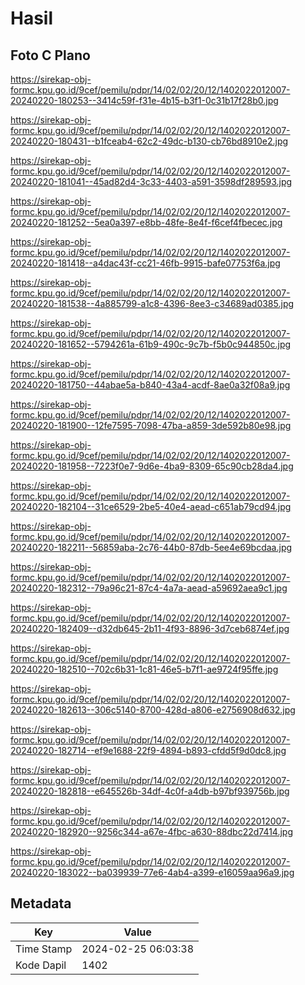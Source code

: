 # Hasil

## Foto C Plano

https://sirekap-obj-formc.kpu.go.id/9cef/pemilu/pdpr/14/02/02/20/12/1402022012007-20240220-180253--3414c59f-f31e-4b15-b3f1-0c31b17f28b0.jpg

https://sirekap-obj-formc.kpu.go.id/9cef/pemilu/pdpr/14/02/02/20/12/1402022012007-20240220-180431--b1fceab4-62c2-49dc-b130-cb76bd8910e2.jpg

https://sirekap-obj-formc.kpu.go.id/9cef/pemilu/pdpr/14/02/02/20/12/1402022012007-20240220-181041--45ad82d4-3c33-4403-a591-3598df289593.jpg

https://sirekap-obj-formc.kpu.go.id/9cef/pemilu/pdpr/14/02/02/20/12/1402022012007-20240220-181252--5ea0a397-e8bb-48fe-8e4f-f6cef4fbecec.jpg

https://sirekap-obj-formc.kpu.go.id/9cef/pemilu/pdpr/14/02/02/20/12/1402022012007-20240220-181418--a4dac43f-cc21-46fb-9915-bafe07753f6a.jpg

https://sirekap-obj-formc.kpu.go.id/9cef/pemilu/pdpr/14/02/02/20/12/1402022012007-20240220-181538--4a885799-a1c8-4396-8ee3-c34689ad0385.jpg

https://sirekap-obj-formc.kpu.go.id/9cef/pemilu/pdpr/14/02/02/20/12/1402022012007-20240220-181652--5794261a-61b9-490c-9c7b-f5b0c944850c.jpg

https://sirekap-obj-formc.kpu.go.id/9cef/pemilu/pdpr/14/02/02/20/12/1402022012007-20240220-181750--44abae5a-b840-43a4-acdf-8ae0a32f08a9.jpg

https://sirekap-obj-formc.kpu.go.id/9cef/pemilu/pdpr/14/02/02/20/12/1402022012007-20240220-181900--12fe7595-7098-47ba-a859-3de592b80e98.jpg

https://sirekap-obj-formc.kpu.go.id/9cef/pemilu/pdpr/14/02/02/20/12/1402022012007-20240220-181958--7223f0e7-9d6e-4ba9-8309-65c90cb28da4.jpg

https://sirekap-obj-formc.kpu.go.id/9cef/pemilu/pdpr/14/02/02/20/12/1402022012007-20240220-182104--31ce6529-2be5-40e4-aead-c651ab79cd94.jpg

https://sirekap-obj-formc.kpu.go.id/9cef/pemilu/pdpr/14/02/02/20/12/1402022012007-20240220-182211--56859aba-2c76-44b0-87db-5ee4e69bcdaa.jpg

https://sirekap-obj-formc.kpu.go.id/9cef/pemilu/pdpr/14/02/02/20/12/1402022012007-20240220-182312--79a96c21-87c4-4a7a-aead-a59692aea9c1.jpg

https://sirekap-obj-formc.kpu.go.id/9cef/pemilu/pdpr/14/02/02/20/12/1402022012007-20240220-182409--d32db645-2b11-4f93-8896-3d7ceb6874ef.jpg

https://sirekap-obj-formc.kpu.go.id/9cef/pemilu/pdpr/14/02/02/20/12/1402022012007-20240220-182510--702c6b31-1c81-46e5-b7f1-ae9724f95ffe.jpg

https://sirekap-obj-formc.kpu.go.id/9cef/pemilu/pdpr/14/02/02/20/12/1402022012007-20240220-182613--306c5140-8700-428d-a806-e2756908d632.jpg

https://sirekap-obj-formc.kpu.go.id/9cef/pemilu/pdpr/14/02/02/20/12/1402022012007-20240220-182714--ef9e1688-22f9-4894-b893-cfdd5f9d0dc8.jpg

https://sirekap-obj-formc.kpu.go.id/9cef/pemilu/pdpr/14/02/02/20/12/1402022012007-20240220-182818--e645526b-34df-4c0f-a4db-b97bf939756b.jpg

https://sirekap-obj-formc.kpu.go.id/9cef/pemilu/pdpr/14/02/02/20/12/1402022012007-20240220-182920--9256c344-a67e-4fbc-a630-88dbc22d7414.jpg

https://sirekap-obj-formc.kpu.go.id/9cef/pemilu/pdpr/14/02/02/20/12/1402022012007-20240220-183022--ba039939-77e6-4ab4-a399-e16059aa96a9.jpg


## Metadata

| Key        | Value               |
| ---------- | ------------------- |
| Time Stamp | 2024-02-25 06:03:38 |
| Kode Dapil | 1402                |



